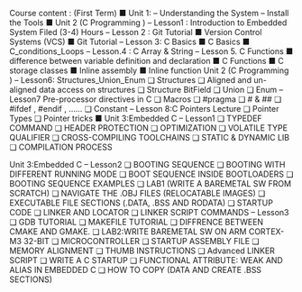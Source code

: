 Course content : (First Term)
■ Unit 1: 
– Understanding the System 
– Install the Tools 
■ Unit 2 (C Programming )
– Lesson1 : Introduction to Embedded System Filed (3-4) Hours 
– Lesson 2 : Git Tutorial
■ Version Control Systems (VCS)
■ Git Tutorial
– Lesson 3: C Basics
■ C Basics
■ C_conditions_Loops
– Lesson.4 : C Array & String
– Lesson 5. C Functions
■ difference between variable definition and declaration
■ C Functions
■ C storage classes
■ Inline assembly
■ Inline function
Unit 2 (C Programming )
– Lesson6: Structures_Union_Enum
❑ Structures
❑ Aligned and un-aligned data access on structures
❑ Structure BitField
❑ Union
❑ Enum
– Lesson7 Pre-processor directives in C
❑ Macros
❑ #pragma
❑ # & ##
❑ #ifdef , #endif , ......
❑ Constant
– Lesson 8:C Pointers Lecture
❑ Pointer Types
❑ Pointer tricks
■ Unit 3:Embedded C
– Lesson1
❑ TYPEDEF COMMAND
❑ HEADER PROTECTION
❑ OPTIMIZATION
❑ VOLATILE TYPE QUALIFIER
❑ CROSS-COMPILING TOOLCHAINS
❑ STATIC & DYNAMIC LIB
❑ COMPILATION PROCESS

Unit 3:Embedded C
– Lesson2
❑ BOOTING SEQUENCE
❑ BOOTING WITH DIFFERENT RUNNING MODE
❑ BOOT SEQUENCE INSIDE BOOTLOADERS
❑ BOOTING SEQUENCE EXAMPLES
❑ LAB1 (WRITE A BAREMETAL SW FROM SCRATCH)
❑ NAVIGATE THE .OBJ FILES (RELOCATABLE IMAGES)
❑ EXECUTABLE FILE SECTIONS (.DATA, .BSS AND RODATA)
❑ STARTUP CODE
❑ LINKER AND LOCATOR
❑ LINKER SCRIPT COMMANDS
– Lesson3
❑ GDB TUTORIAL
❑ MAKEFILE TUTORIAL
❑ DIFFRENCE BETWEEN CMAKE AND GMAKE.
❑ LAB2:WRITE BAREMETAL SW ON ARM CORTEX-M3 32-BIT
❑ MICROCONTROLLER
❑ STARTUP ASSEMBLY FILE
❑ MEMORY ALIGNMENT
❑ THUMB INSTRUCTIONS
❑ Advanced LINKER SCRIPT
❑ WRITE A C STARTUP
❑ FUNCTIONAL ATTRIBUTE: WEAK AND ALIAS IN EMBEDDED C
❑ HOW TO COPY (DATA AND CREATE .BSS SECTIONS)
